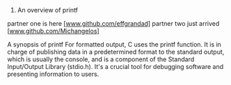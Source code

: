 1. An overview of printf

partner one is here [www.github.com/effgrandad]
partner two just arrived [www.github.com/Michangelos]

A synopsis of printf
For formatted output, C uses the printf function. It is in charge of publishing data in a predetermined format to the standard output, which is usually the console, and is a component of the Standard Input/Output Library (stdio.h). It's a crucial tool for debugging software and presenting information to users.
